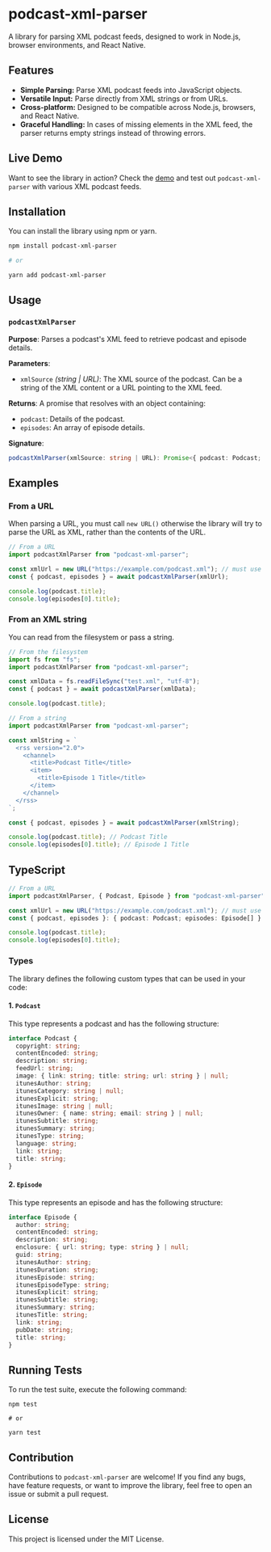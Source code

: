 # podcast-xml-parser

A library for parsing XML podcast feeds, designed to work in Node.js, browser environments, and React Native.

## Features

- **Simple Parsing:** Parse XML podcast feeds into JavaScript objects.
- **Versatile Input:** Parse directly from XML strings or from URLs.
- **Cross-platform:** Designed to be compatible across Node.js, browsers, and React Native.
- **Graceful Handling:** In cases of missing elements in the XML feed, the parser returns empty strings instead of throwing errors.

## Live Demo
Want to see the library in action? Check the [demo](https://htmlpreview.github.io/?https://github.com/krestaino/podcast-xml-parser/blob/main/demo.html) and test out `podcast-xml-parser` with various XML podcast feeds.

## Installation

You can install the library using npm or yarn.

```bash
npm install podcast-xml-parser

# or

yarn add podcast-xml-parser
```

## Usage

### `podcastXmlParser`

**Purpose**: Parses a podcast's XML feed to retrieve podcast and episode details.

**Parameters**:

- `xmlSource` _(string | URL)_: The XML source of the podcast. Can be a string of the XML content or a URL pointing to the XML feed.

**Returns**:
A promise that resolves with an object containing:

- `podcast`: Details of the podcast.
- `episodes`: An array of episode details.

**Signature**:

```typescript
podcastXmlParser(xmlSource: string | URL): Promise<{ podcast: Podcast; episodes: Episode[] }>
```

## Examples

### From a URL

When parsing a URL, you must call `new URL()` otherwise the library will try to parse the URL as XML, rather than the contents of the URL.

```javascript
// From a URL
import podcastXmlParser from "podcast-xml-parser";

const xmlUrl = new URL("https://example.com/podcast.xml"); // must use `new URL()`!
const { podcast, episodes } = await podcastXmlParser(xmlUrl);

console.log(podcast.title);
console.log(episodes[0].title);
```

### From an XML string

You can read from the filesystem or pass a string.

```typescript
// From the filesystem
import fs from "fs";
import podcastXmlParser from "podcast-xml-parser";

const xmlData = fs.readFileSync("test.xml", "utf-8");
const { podcast } = await podcastXmlParser(xmlData);

console.log(podcast.title);
```

```typescript
// From a string
import podcastXmlParser from "podcast-xml-parser";

const xmlString = `
  <rss version="2.0">
    <channel>
      <title>Podcast Title</title>
      <item>
        <title>Episode 1 Title</title>
      </item>
    </channel>
  </rss>
`;

const { podcast, episodes } = await podcastXmlParser(xmlString);

console.log(podcast.title); // Podcast Title
console.log(episodes[0].title); // Episode 1 Title
```

## TypeScript

```typescript
// From a URL
import podcastXmlParser, { Podcast, Episode } from "podcast-xml-parser";

const xmlUrl = new URL("https://example.com/podcast.xml"); // must use `new URL()`!
const { podcast, episodes }: { podcast: Podcast; episodes: Episode[] } = await podcastXmlParser(xmlUrl);

console.log(podcast.title);
console.log(episodes[0].title);
```

### Types

The library defines the following custom types that can be used in your code:

#### 1. `Podcast`

This type represents a podcast and has the following structure:

```typescript
interface Podcast {
  copyright: string;
  contentEncoded: string;
  description: string;
  feedUrl: string;
  image: { link: string; title: string; url: string } | null;
  itunesAuthor: string;
  itunesCategory: string | null;
  itunesExplicit: string;
  itunesImage: string | null;
  itunesOwner: { name: string; email: string } | null;
  itunesSubtitle: string;
  itunesSummary: string;
  itunesType: string;
  language: string;
  link: string;
  title: string;
}
```

#### 2. `Episode`

This type represents an episode and has the following structure:

```typescript
interface Episode {
  author: string;
  contentEncoded: string;
  description: string;
  enclosure: { url: string; type: string } | null;
  guid: string;
  itunesAuthor: string;
  itunesDuration: string;
  itunesEpisode: string;
  itunesEpisodeType: string;
  itunesExplicit: string;
  itunesSubtitle: string;
  itunesSummary: string;
  itunesTitle: string;
  link: string;
  pubDate: string;
  title: string;
}
```

## Running Tests

To run the test suite, execute the following command:

```
npm test

# or

yarn test
```

## Contribution

Contributions to `podcast-xml-parser` are welcome! If you find any bugs, have feature requests, or want to improve the library, feel free to open an issue or submit a pull request.

## License

This project is licensed under the MIT License.
